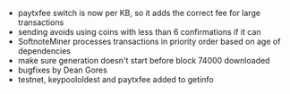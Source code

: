 * paytxfee switch is now per KB, so it adds the correct fee for large transactions
* sending avoids using coins with less than 6 confirmations if it can
* SoftnoteMiner processes transactions in priority order based on age of dependencies
* make sure generation doesn't start before block 74000 downloaded
* bugfixes by Dean Gores
* testnet, keypoololdest and paytxfee added to getinfo
